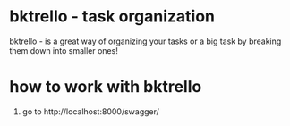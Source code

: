# bktrello - task organization
bktrello - is a great way of organizing your tasks or a big task by breaking them down into smaller ones!
# how to work with bktrello
1. go to http://localhost:8000/swagger/
